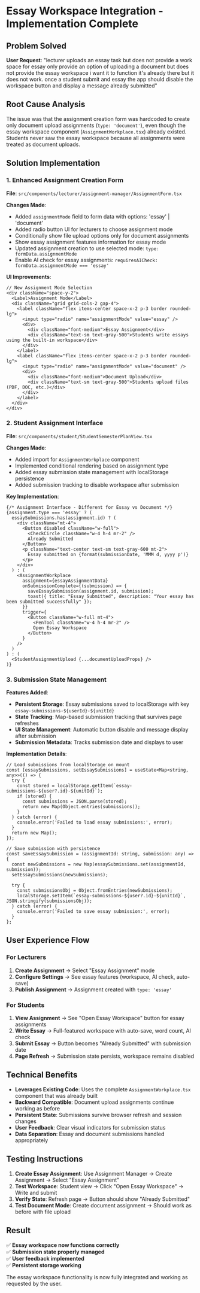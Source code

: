 # Essay Workspace Integration - Implementation Complete

## Problem Solved
**User Request**: "lecturer uploads an essay task but does not provide a work space for essay only provide an option of uploading a document but does not provide the essay workspace i want it to function it's already there but it does not work. once a student submit and essay the app should disable the workspace button and display a message already submitted"

## Root Cause Analysis
The issue was that the assignment creation form was hardcoded to create only document upload assignments (`type: 'document'`), even though the essay workspace component (`AssignmentWorkplace.tsx`) already existed. Students never saw the essay workspace because all assignments were treated as document uploads.

## Solution Implementation

### 1. Enhanced Assignment Creation Form
**File**: `src/components/lecturer/assignment-manager/AssignmentForm.tsx`

**Changes Made**:
- Added `assignmentMode` field to form data with options: 'essay' | 'document'
- Added radio button UI for lecturers to choose assignment mode
- Conditionally show file upload options only for document assignments
- Show essay assignment features information for essay mode
- Updated assignment creation to use selected mode: `type: formData.assignmentMode`
- Enable AI check for essay assignments: `requiresAICheck: formData.assignmentMode === 'essay'`

**UI Improvements**:
```tsx
// New Assignment Mode Selection
<div className="space-y-2">
  <Label>Assignment Mode</Label>
  <div className="grid grid-cols-2 gap-4">
    <label className="flex items-center space-x-2 p-3 border rounded-lg">
      <input type="radio" name="assignmentMode" value="essay" />
      <div>
        <div className="font-medium">Essay Assignment</div>
        <div className="text-sm text-gray-500">Students write essays using the built-in workspace</div>
      </div>
    </label>
    <label className="flex items-center space-x-2 p-3 border rounded-lg">
      <input type="radio" name="assignmentMode" value="document" />
      <div>
        <div className="font-medium">Document Upload</div>
        <div className="text-sm text-gray-500">Students upload files (PDF, DOC, etc.)</div>
      </div>
    </label>
  </div>
</div>
```

### 2. Student Assignment Interface
**File**: `src/components/student/StudentSemesterPlanView.tsx`

**Changes Made**:
- Added import for `AssignmentWorkplace` component
- Implemented conditional rendering based on assignment type
- Added essay submission state management with localStorage persistence
- Added submission tracking to disable workspace after submission

**Key Implementation**:
```tsx
{/* Assignment Interface - Different for Essay vs Document */}
{assignment.type === 'essay' ? (
  essaySubmissions.has(assignment.id) ? (
    <div className="mt-4">
      <Button disabled className="w-full">
        <CheckCircle className="w-4 h-4 mr-2" />
        Already Submitted
      </Button>
      <p className="text-center text-sm text-gray-600 mt-2">
        Essay submitted on {format(submissionDate, 'MMM d, yyyy p')}
      </p>
    </div>
  ) : (
    <AssignmentWorkplace
      assignment={essayAssignmentData}
      onSubmissionComplete={(submission) => {
        saveEssaySubmission(assignment.id, submission);
        toast({ title: "Essay Submitted", description: "Your essay has been submitted successfully" });
      }}
      trigger={
        <Button className="w-full mt-4">
          <PenTool className="w-4 h-4 mr-2" />
          Open Essay Workspace
        </Button>
      }
    />
  )
) : (
  <StudentAssignmentUpload {...documentUploadProps} />
)}
```

### 3. Submission State Management
**Features Added**:
- **Persistent Storage**: Essay submissions saved to localStorage with key `essay-submissions-${userId}-${unitId}`
- **State Tracking**: Map-based submission tracking that survives page refreshes
- **UI State Management**: Automatic button disable and message display after submission
- **Submission Metadata**: Tracks submission date and displays to user

**Implementation Details**:
```tsx
// Load submissions from localStorage on mount
const [essaySubmissions, setEssaySubmissions] = useState<Map<string, any>>(() => {
  try {
    const stored = localStorage.getItem(`essay-submissions-${user?.id}-${unitId}`);
    if (stored) {
      const submissions = JSON.parse(stored);
      return new Map(Object.entries(submissions));
    }
  } catch (error) {
    console.error('Failed to load essay submissions:', error);
  }
  return new Map();
});

// Save submission with persistence
const saveEssaySubmission = (assignmentId: string, submission: any) => {
  const newSubmissions = new Map(essaySubmissions.set(assignmentId, submission));
  setEssaySubmissions(newSubmissions);
  
  try {
    const submissionsObj = Object.fromEntries(newSubmissions);
    localStorage.setItem(`essay-submissions-${user?.id}-${unitId}`, JSON.stringify(submissionsObj));
  } catch (error) {
    console.error('Failed to save essay submission:', error);
  }
};
```

## User Experience Flow

### For Lecturers
1. **Create Assignment** → Select "Essay Assignment" mode
2. **Configure Settings** → See essay features (workspace, AI check, auto-save)
3. **Publish Assignment** → Assignment created with `type: 'essay'`

### For Students
1. **View Assignment** → See "Open Essay Workspace" button for essay assignments
2. **Write Essay** → Full-featured workspace with auto-save, word count, AI check
3. **Submit Essay** → Button becomes "Already Submitted" with submission date
4. **Page Refresh** → Submission state persists, workspace remains disabled

## Technical Benefits
- **Leverages Existing Code**: Uses the complete `AssignmentWorkplace.tsx` component that was already built
- **Backward Compatible**: Document upload assignments continue working as before
- **Persistent State**: Submissions survive browser refresh and session changes
- **User Feedback**: Clear visual indicators for submission status
- **Data Separation**: Essay and document submissions handled appropriately

## Testing Instructions
1. **Create Essay Assignment**: Use Assignment Manager → Create Assignment → Select "Essay Assignment"
2. **Test Workspace**: Student view → Click "Open Essay Workspace" → Write and submit
3. **Verify State**: Refresh page → Button should show "Already Submitted"
4. **Test Document Mode**: Create document assignment → Should work as before with file upload

## Result
✅ **Essay workspace now functions correctly**  
✅ **Submission state properly managed**  
✅ **User feedback implemented**  
✅ **Persistent storage working**  

The essay workspace functionality is now fully integrated and working as requested by the user.
